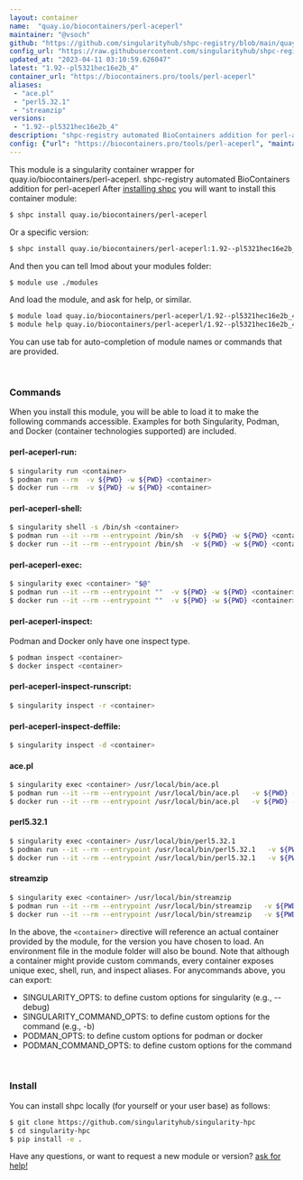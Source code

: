 ```yaml
---
layout: container
name:  "quay.io/biocontainers/perl-aceperl"
maintainer: "@vsoch"
github: "https://github.com/singularityhub/shpc-registry/blob/main/quay.io/biocontainers/perl-aceperl/container.yaml"
config_url: "https://raw.githubusercontent.com/singularityhub/shpc-registry/main/quay.io/biocontainers/perl-aceperl/container.yaml"
updated_at: "2023-04-11 03:10:59.626047"
latest: "1.92--pl5321hec16e2b_4"
container_url: "https://biocontainers.pro/tools/perl-aceperl"
aliases:
 - "ace.pl"
 - "perl5.32.1"
 - "streamzip"
versions:
 - "1.92--pl5321hec16e2b_4"
description: "shpc-registry automated BioContainers addition for perl-aceperl"
config: {"url": "https://biocontainers.pro/tools/perl-aceperl", "maintainer": "@vsoch", "description": "shpc-registry automated BioContainers addition for perl-aceperl", "latest": {"1.92--pl5321hec16e2b_4": "sha256:51c3a40bbb22072b38deeabc7a16471a8cd400e8de94069934adb1c27bd04e25"}, "tags": {"1.92--pl5321hec16e2b_4": "sha256:51c3a40bbb22072b38deeabc7a16471a8cd400e8de94069934adb1c27bd04e25"}, "docker": "quay.io/biocontainers/perl-aceperl", "aliases": {"ace.pl": "/usr/local/bin/ace.pl", "perl5.32.1": "/usr/local/bin/perl5.32.1", "streamzip": "/usr/local/bin/streamzip"}}
---
```


This module is a singularity container wrapper for quay.io/biocontainers/perl-aceperl.
shpc-registry automated BioContainers addition for perl-aceperl
After [installing shpc](#install) you will want to install this container module:


```bash
$ shpc install quay.io/biocontainers/perl-aceperl
```

Or a specific version:

```bash
$ shpc install quay.io/biocontainers/perl-aceperl:1.92--pl5321hec16e2b_4
```

And then you can tell lmod about your modules folder:

```bash
$ module use ./modules
```

And load the module, and ask for help, or similar.

```bash
$ module load quay.io/biocontainers/perl-aceperl/1.92--pl5321hec16e2b_4
$ module help quay.io/biocontainers/perl-aceperl/1.92--pl5321hec16e2b_4
```

You can use tab for auto-completion of module names or commands that are provided.

<br>

### Commands

When you install this module, you will be able to load it to make the following commands accessible.
Examples for both Singularity, Podman, and Docker (container technologies supported) are included.

#### perl-aceperl-run:

```bash
$ singularity run <container>
$ podman run --rm  -v ${PWD} -w ${PWD} <container>
$ docker run --rm  -v ${PWD} -w ${PWD} <container>
```

#### perl-aceperl-shell:

```bash
$ singularity shell -s /bin/sh <container>
$ podman run --it --rm --entrypoint /bin/sh  -v ${PWD} -w ${PWD} <container>
$ docker run --it --rm --entrypoint /bin/sh  -v ${PWD} -w ${PWD} <container>
```

#### perl-aceperl-exec:

```bash
$ singularity exec <container> "$@"
$ podman run --it --rm --entrypoint ""  -v ${PWD} -w ${PWD} <container> "$@"
$ docker run --it --rm --entrypoint ""  -v ${PWD} -w ${PWD} <container> "$@"
```

#### perl-aceperl-inspect:

Podman and Docker only have one inspect type.

```bash
$ podman inspect <container>
$ docker inspect <container>
```

#### perl-aceperl-inspect-runscript:

```bash
$ singularity inspect -r <container>
```

#### perl-aceperl-inspect-deffile:

```bash
$ singularity inspect -d <container>
```


#### ace.pl

```bash
$ singularity exec <container> /usr/local/bin/ace.pl
$ podman run --it --rm --entrypoint /usr/local/bin/ace.pl   -v ${PWD} -w ${PWD} <container> -c " $@"
$ docker run --it --rm --entrypoint /usr/local/bin/ace.pl   -v ${PWD} -w ${PWD} <container> -c " $@"
```


#### perl5.32.1

```bash
$ singularity exec <container> /usr/local/bin/perl5.32.1
$ podman run --it --rm --entrypoint /usr/local/bin/perl5.32.1   -v ${PWD} -w ${PWD} <container> -c " $@"
$ docker run --it --rm --entrypoint /usr/local/bin/perl5.32.1   -v ${PWD} -w ${PWD} <container> -c " $@"
```


#### streamzip

```bash
$ singularity exec <container> /usr/local/bin/streamzip
$ podman run --it --rm --entrypoint /usr/local/bin/streamzip   -v ${PWD} -w ${PWD} <container> -c " $@"
$ docker run --it --rm --entrypoint /usr/local/bin/streamzip   -v ${PWD} -w ${PWD} <container> -c " $@"
```



In the above, the `<container>` directive will reference an actual container provided
by the module, for the version you have chosen to load. An environment file in the
module folder will also be bound. Note that although a container
might provide custom commands, every container exposes unique exec, shell, run, and
inspect aliases. For anycommands above, you can export:

 - SINGULARITY_OPTS: to define custom options for singularity (e.g., --debug)
 - SINGULARITY_COMMAND_OPTS: to define custom options for the command (e.g., -b)
 - PODMAN_OPTS: to define custom options for podman or docker
 - PODMAN_COMMAND_OPTS: to define custom options for the command

<br>

### Install

You can install shpc locally (for yourself or your user base) as follows:

```bash
$ git clone https://github.com/singularityhub/singularity-hpc
$ cd singularity-hpc
$ pip install -e .
```

Have any questions, or want to request a new module or version? [ask for help!](https://github.com/singularityhub/singularity-hpc/issues)